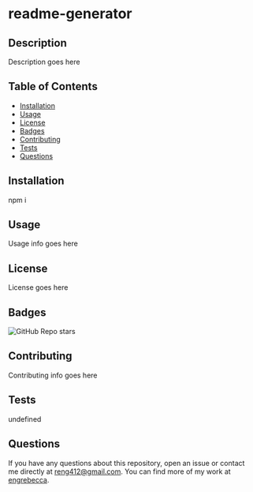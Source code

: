 
# readme-generator

## Description
Description goes here

## Table of Contents
* [Installation](#installation)
* [Usage](#usage)
* [License](#license)
* [Badges](#badges)
* [Contributing](#contributing)
* [Tests](#tests)
* [Questions](#questions)

## Installation
npm i

## Usage
Usage info goes here

## License
License goes here

## Badges
![GitHub Repo stars](https://img.shields.io/github/stars/engrebecca/readme-generator?style=social)

## Contributing
Contributing info goes here

## Tests
undefined

## Questions
If you have any questions about this repository, open an issue or contact me directly at <reng412@gmail.com>. You can find more of my work at [engrebecca](https://github.com/engrebecca).
